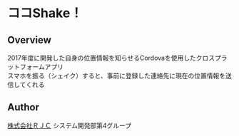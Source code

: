 # ココShake！

## Overview
2017年度に開発した自身の位置情報を知らせるCordovaを使用したクロスプラットフォームアプリ<br>
スマホを振る（シェイク）すると、事前に登録した連絡先に現在の位置情報を送信してくれる

## Author
[株式会社ＲＪＣ](https://www.r-jc.jp/) システム開発部第4グループ
